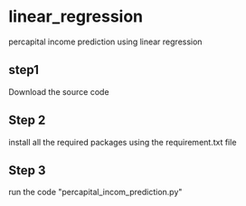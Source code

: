 # linear_regression
percapital income prediction using linear regression
## step1 
Download the source code
## Step 2
install all the required packages using the requirement.txt file
## Step 3
run the code "percapital_incom_prediction.py"
